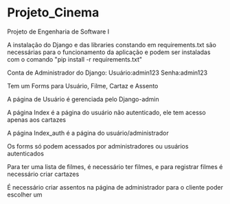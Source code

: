 # Projeto_Cinema
Projeto de Engenharia de Software I

A instalação do Django e das libraries constando em requirements.txt são necessárias para o funcionamento
da aplicação e podem ser instaladas com o comando "pip install -r requirements.txt"

Conta de Administrador do Django:
Usuário:admin123
Senha:admin123

Tem um Forms para Usuário, Filme, Cartaz e Assento

A página de Usuário é gerenciada pelo Django-admin

A página Index é a página do usuário não autenticado, ele tem acesso apenas aos cartazes

A página Index_auth é a página do usuário/administrador

Os forms só podem acessados por administradores ou usuários autenticados

Para ter uma lista de filmes, é necessário ter filmes, e para registrar filmes é necessário criar cartazes

É necessário criar assentos na página de administrador para o cliente poder escolher um

